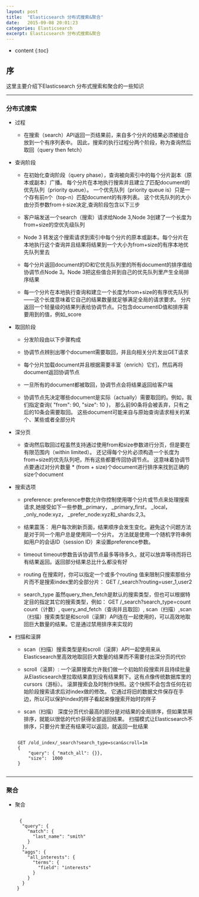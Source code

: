 ```yaml
---
layout: post
title:  "Elasticsearch 分布式搜索&聚合"
date:   2015-09-08 20:01:23
categories: Elasticsearch
excerpt: Elasticsearch 分布式搜索&聚合
---
```


* content
{:toc}


## 序

这里主要介绍下Elasticsearch 分布式搜索和聚合的一些知识

---

### 分布式搜索

 * 过程

    * 在搜索（search）API返回一页结果前，来自多个分片的结果必须被组合放到一个有序列表中。
    因此，搜索的执行过程分两个阶段，称为查询然后取回（query then fetch）

 * 查询阶段

    * 在初始化查询阶段（query phase），查询被向索引中的每个分片副本（原本或副本）广播。
    每个分片在本地执行搜索并且建立了匹配document的优先队列（priority queue）。
    一个优先队列（priority queue is）只是一个存有前n个（top-n）匹配document的有序列表。
    这个优先队列的大小由分页参数from＋size决定,查询阶段包含以下三步

    * 客户端发送一个search（搜索）请求给Node 3,Node 3创建了一个长度为from+size的空优先级队列

    * Node 3 转发这个搜索请求到索引中每个分片的原本或副本。每个分片在本地执行这个查询并且结果将结果到一个大小为from+size的有序本地优先队列里去

    * 每个分片返回document的ID和它优先队列里的所有document的排序值给协调节点Node 3。Node 3把这些值合并到自己的优先队列里产生全局排序结果

    * 每一个分片在本地执行查询和建立一个长度为from+size的有序优先队列——这个长度意味着它自己的结果数量就足够满足全局的请求要求。
    分片返回一个轻量级的结果列表给协调节点。只包含documentID值和排序需要用到的值，例如_score

 * 取回阶段

    * 分发阶段由以下步骤构成

    * 协调节点辨别出哪个document需要取回，并且向相关分片发出GET请求

    * 每个分片加载document并且根据需要丰富（enrich）它们，然后再将document返回协调节点

    * 一旦所有的document都被取回，协调节点会将结果返回给客户端

    * 协调节点先决定哪些document是实际（actually）需要取回的。例如，我们指定查询{ "from": 90, "size": 10 }，
    那么前90条将会被丢弃，只有之后的10条会需要取回。
    这些document可能来自与原始查询请求相关的某个、某些或者全部分片

 * 深分页

    * 查询然后取回过程虽然支持通过使用from和size参数进行分页，但是要在有限范围内（within limited）。
    还记得每个分片必须构造一个长度为from+size的优先队列吧，所有这些都要传回协调节点。
    这意味着协调节点要通过对分片数量 * (from + size)个document进行排序来找到正确的size个document

 * 搜索选项

    * preference:
        preference参数允许你控制使用哪个分片或节点来处理搜索请求,她接受如下一些参数,_primary， _primary_first， _local， _only_node:xyz， _prefer_node:xyz和_shards:2,3。

    * 结果震荡：
        用户每次刷新页面，结果顺序会发生变化。避免这个问题方法是对于同一个用户总是使用同一个分片。
        方法就是使用一个随机字符串例如用户的会话ID（session ID）来设置preference参数。

    * timeout
        timeout参数告诉协调节点最多等待多久，就可以放弃等待而将已有结果返回。返回部分结果总比什么都没有好

    * routing
        在搜索时，你可以指定一个或多个routing 值来限制只搜索那些分片而不是搜索index里的全部分片：
        GET /_search?routing=user_1,user2

    * search_type
        虽然query_then_fetch是默认的搜索类型，但也可以根据特定目的指定其它的搜索类型，例如：
        GET /_search?search_type=count
        count（计数）,
        query_and_fetch（查询并且取回）,
        scan（扫描）,scan（扫描）搜索类型是和scroll（滚屏）API连在一起使用的，可以高效地取回巨大数量的结果。它是通过禁用排序来实现的

 * 扫描和滚屏

    * scan（扫描）搜索类型是和scroll（滚屏）API一起使用来从Elasticsearch里高效地取回巨大数量的结果而不需要付出深分页的代价

    * scroll（滚屏）:
    一个滚屏搜索允许我们做一个初始阶段搜索并且持续批量从Elasticsearch里拉取结果直到没有结果剩下。这有点像传统数据库里的cursors（游标）。
    滚屏搜索会及时制作快照。这个快照不会包含任何在初始阶段搜索请求后对index做的修改。
    它通过将旧的数据文件保存在手边，所以可以保护index的样子看起来像搜索开始时的样子

    * scan（扫描）
    深度分页代价最高的部分是对结果的全局排序，但如果禁用排序，就能以很低的代价获得全部返回结果。
    扫描模式让Elasticsearch不排序，只要分片里还有结果可以返回，就返回一批结果
    <pre><code>
    GET /old_index/_search?search_type=scan&scroll=1m
    {
        "query": { "match_all": {}},
        "size":  1000
    }
    </code></pre>

---

### 聚合

 * 聚合
 <pre><code>
     {
      "query": {
        "match": {
          "last_name": "smith"
        }
      },
      "aggs": {
        "all_interests": {
          "terms": {
            "field": "interests"
          }
        }
      }
    }
 </code></pre>